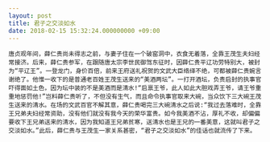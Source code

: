```yaml
---
layout: post
title: 君子之交淡如水
date: 2018-02-15 15:32:24.000000000 +09:00
---
```


    唐贞观年间，薛仁贵尚未得志之前，与妻子住在一个破窑洞中，衣食无着落，全靠王茂生夫妇经常接济。后来，薛仁贵参军，在跟随唐太宗李世民御驾东征时，因薛仁贵平辽功劳特别大，被封为“平辽王”。一登龙门，身价百倍，前来王府送礼祝贺的文武大臣络绎不绝，可都被薛仁贵婉言谢绝了。他惟一收下的是普通老百姓王茂生送来的“美酒两坛”。一打开酒坛，负责启封的执事官吓得面如土色，因为坛中装的不是美酒而是清水!“启禀王爷，此人如此大胆戏弄王爷，请王爷重重地惩罚他!”岂料薛仁贵听了，不但没有生气，而且命令执事官取来大碗，当众饮下三大碗王茂生送来的清水。在场的文武百官不解其意，薛仁贵喝完三大碗清水之后说:“我过去落难时，全靠王兄弟夫妇经常资助，没有他们就没有我今天的荣华富贵。如今我美酒不沾，厚礼不收，却偏偏要收下王兄弟送来的清水，因为我知道王兄弟贫寒，送清水也是王兄的一番美意，这就叫君子之交淡如水。”此后，薛仁贵与王茂生一家关系甚密，“君子之交淡如水”的佳话也就流传了下来。

